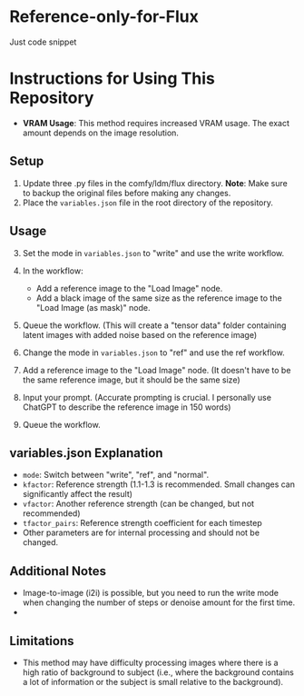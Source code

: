# Reference-only-for-Flux
Just code snippet

# Instructions for Using This Repository

- **VRAM Usage**: This method requires increased VRAM usage. The exact amount depends on the image resolution.

## Setup
1. Update three .py files in the comfy/ldm/flux directory.
   **Note**: Make sure to backup the original files before making any changes.
2. Place the `variables.json` file in the root directory of the repository.

## Usage
3. Set the mode in `variables.json` to "write" and use the write workflow.
4. In the workflow:
   - Add a reference image to the "Load Image" node.
   - Add a black image of the same size as the reference image to the "Load Image (as mask)" node.
5. Queue the workflow. (This will create a "tensor data" folder containing latent images with added noise based on the reference image)

6. Change the mode in `variables.json` to "ref" and use the ref workflow.
7. Add a reference image to the "Load Image" node. (It doesn't have to be the same reference image, but it should be the same size)
8. Input your prompt. (Accurate prompting is crucial. I personally use ChatGPT to describe the reference image in 150 words)
9. Queue the workflow.

## variables.json Explanation
- `mode`: Switch between "write", "ref", and "normal".
- `kfactor`: Reference strength (1.1-1.3 is recommended. Small changes can significantly affect the result)
- `vfactor`: Another reference strength (can be changed, but not recommended)
- `tfactor_pairs`: Reference strength coefficient for each timestep
- Other parameters are for internal processing and should not be changed.

## Additional Notes
- Image-to-image (i2i) is possible, but you need to run the write mode when changing the number of steps or denoise amount for the first time.
- 
## Limitations
- This method may have difficulty processing images where there is a high ratio of background to subject (i.e., where the background contains a lot of information or the subject is small relative to the background).
